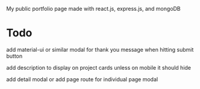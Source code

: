 My public portfolio page made with react.js, express.js, and mongoDB

# Todo

add material-ui or similar modal for thank you message when hitting submit button

add description to display on project cards unless on mobile it should hide

add detail modal or add page route for individual page modal

